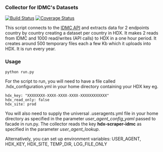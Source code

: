 ### Collector for IDMC's Datasets
[![Build Status](https://github.com/OCHA-DAP/hdx-scraper-idmc-gidd/actions/workflows/run-python-tests.yml/badge.svg)](https://github.com/OCHA-DAP/hdx-scraper-idmc-gidd/actions/workflows/run-python-tests.yml)
[![Coverage Status](https://coveralls.io/repos/github/OCHA-DAP/hdx-scraper-idmc-gidd/badge.svg?branch=main&ts=1)](https://coveralls.io/github/OCHA-DAP/hdx-scraper-idmc-gidd?branch=main)

This script connects to the [IDMC API](https://api.idmcdb.org/) and extracts data for 2 endpoints country by country creating a dataset per country in HDX. It makes 2 reads from IDMC and 1000 read/writes (API calls) to HDX in a one hour period. It creates around 500 temporary files each a few Kb which it uploads into HDX. It is run every year.


### Usage

    python run.py

For the script to run, you will need to have a file called .hdx_configuration.yml in your home directory containing your HDX key eg.

    hdx_key: "XXXXXXXX-XXXX-XXXX-XXXX-XXXXXXXXXXXX"
    hdx_read_only: false
    hdx_site: prod
    
 You will also need to supply the universal .useragents.yml file in your home directory as specified in the parameter *user_agent_config_yaml* passed to facade in run.py. The collector reads the key **hdx-scraper-idmc** as specified in the parameter *user_agent_lookup*.
 
 Alternatively, you can set up environment variables: USER_AGENT, HDX_KEY, HDX_SITE, TEMP_DIR, LOG_FILE_ONLY
